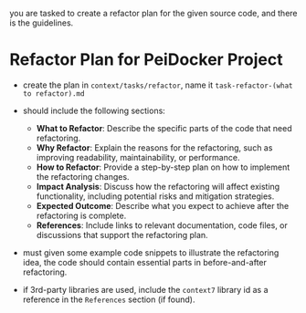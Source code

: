 you are tasked to create a refactor plan for the given source code, and there is the guidelines.

# Refactor Plan for PeiDocker Project

- create the plan in `context/tasks/refactor`, name it `task-refactor-(what to refactor).md`
  
- should include the following sections:
  - **What to Refactor**: Describe the specific parts of the code that need refactoring.
  - **Why Refactor**: Explain the reasons for the refactoring, such as improving readability, maintainability, or performance.
  - **How to Refactor**: Provide a step-by-step plan on how to implement the refactoring changes.
  - **Impact Analysis**: Discuss how the refactoring will affect existing functionality, including potential risks and mitigation strategies.
  - **Expected Outcome**: Describe what you expect to achieve after the refactoring is complete.
  - **References**: Include links to relevant documentation, code files, or discussions that support the refactoring plan.

- must given some example code snippets to illustrate the refactoring idea, the code should contain essential parts in before-and-after refactoring.

- if 3rd-party libraries are used, include the `context7` library id as a reference in the `References` section (if found).